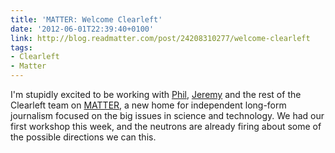 ```yaml
---
title: 'MATTER: Welcome Clearleft'
date: '2012-06-01T22:39:40+0100'
link: http://blog.readmatter.com/post/24208310277/welcome-clearleft
tags:
- Clearleft
- Matter
---
```

I'm stupidly excited to be working with [Phil][1], [Jeremy][2] and the rest of the Clearleft team on [MATTER][3], a new home for independent long-form journalism focused on the big issues in science and technology. We had our first workshop this week, and the neutrons are already firing about some of the possible directions we can this.

[1]: http://gyford.com/
[2]: http://adactio.com/
[3]: http://readmatter.com/
